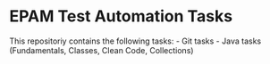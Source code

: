 # EPAM Test Automation Tasks
This repositoriy contains the following tasks:
    - Git tasks
    - Java tasks (Fundamentals, Classes, Clean Code, Collections)
